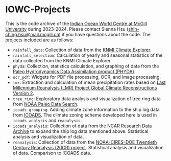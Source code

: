 # IOWC-Projects

This is the code archive of the [Indian Ocean World Centre at McGill University](https://indianoceanworldcentre.com/) during 2023-2024. Please contact Sienna Hsu (shih-ching.hsu@mail.mcgill.ca) if you have questions about the code. The projects included are as follows:

  - `rainfall_data`: Collection of data from the [KNMI Climate Explorer](https://climexp.knmi.nl/start.cgi?id=someone@somewhere).
  - `rainfall_selection`: Calculation of yearly and seasonal statistics of the data collected from the KNMI Climate Explorer.
  - `phyda`: Collection, statistics calculation, and graphing of data from the [Paleo Hydrodynamics Data Assimilation product (PHYDA)](https://zenodo.org/records/1198817).
  - `ocr_pdf`: Widgets for PDF file processing, OCR, and image processing.
  - `lmr`: Extraction and calculation of mean precipitation rates based on [Last Millennium Reanalysis (LMR) Project Global Climate Reconstructions Version 2](https://www.ncei.noaa.gov/access/paleo-search/study/27850).
  - `tree_ring`: Exploratory data analysis and visualization of tree ring data from [NOAA Paleo Data Search](https://www.ncei.noaa.gov/access/paleo-search/?dataTypeId=18).
  - `icoads_grouping`: Adding climate zone information to the ship log data from [ICOADS](https://icoads.noaa.gov/products.html). The climate zoning scheme developed here is used in `icoads_analysis` and `reanalysis`. 
  - `icoads_analysis`: Collection of data from the [NCAR Research Data Archive](https://rda.ucar.edu/) to expand the ship log data mentioned above. Statistical analysis and visualization of data.
  - `reanalysis`: Collection of data from the [NOAA-CIRES-DOE Twentieth Century Reanalysis (20CR) project](https://psl.noaa.gov/data/20thC_Rean/). Statistical analysis and visualization of data. Comparison to ICOADS data.
